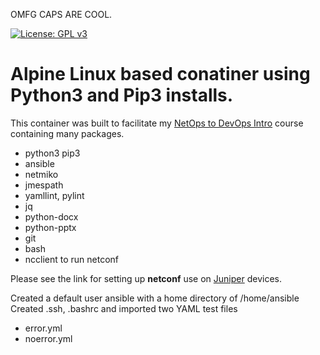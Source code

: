 OMFG CAPS ARE COOL.  


[![License: GPL v3](https://img.shields.io/badge/License-GPLv3-blue.svg)](https://www.gnu.org/licenses/gpl-3.0)


Alpine Linux based conatiner using Python3 and Pip3 installs.
===============================================================


This container was built to facilitate my [NetOps to DevOps Intro](https://snopsy.readthedocs.io/en/latest) course containing many packages.
 - python3 pip3
 - ansible
 - netmiko
 - jmespath
 - yamllint, pylint
 - jq
 - python-docx
 - python-pptx
 - git
 - bash
 - ncclient to run netconf

Please see the link for setting up **netconf** use on [Juniper](https://juniper.net/documentation/en_US/junos/topics/topic-map/netconf-ssh-connection.html) devices.

Created a default user ansible with a home directory of /home/ansible
Created .ssh, .bashrc and imported two YAML test files

 * error.yml
 * noerror.yml
